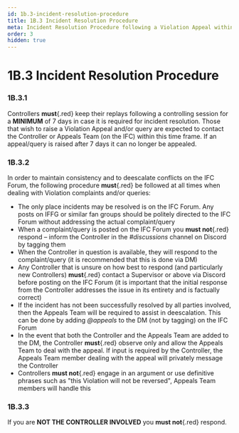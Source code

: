```yaml
---
id: 1b.3-incident-resolution-procedure
title: 1B.3 Incident Resolution Procedure
meta: Incident Resolution Procedure following a Violation Appeal within Infinite Flight.
order: 3
hidden: true
---
```


# 1B.3  Incident Resolution Procedure

 

### 1B.3.1    

Controllers **must**{.red} keep their replays following a controlling session for a **MINIMUM** of 7 days in case it is required for incident resolution. Those that wish to raise a Violation Appeal and/or query are expected to contact the Controller or Appeals Team (on the IFC) within this time frame. If an appeal/query is raised after 7 days it can no longer be appealed.



### 1B.3.2    

In order to maintain consistency and to deescalate conflicts on the IFC Forum, the following procedure **must**{.red} be followed at all times when dealing with Violation complaints and/or queries:

 

 -    The only place incidents may be resolved is on the IFC Forum. Any posts on IFFG or similar fan groups should be politely directed to the IFC Forum without addressing the actual complaint/query
 -    When a complaint/query is posted on the IFC Forum you **must not**{.red} respond – inform the Controller in the *#discussions* channel on Discord by tagging them
 -    When the Controller in question is available, they will respond to the complaint/query (it is recommended that this is done via DM)
 -    Any Controller that is unsure on how best to respond (and particularly new Controllers) **must**{.red} contact a Supervisor or above via Discord before posting on the IFC Forum (it is important that the initial response from the Controller addresses the issue in its entirety and is factually correct)
 -    If the incident has not been successfully resolved by all parties involved, then the Appeals Team will be required to assist in deescalation. This can be done by adding *@appeals* to the DM (not by tagging) on the IFC Forum
 -    In the event that both the Controller and the Appeals Team are added to the DM, the Controller **must**{.red} observe only and allow the Appeals Team to deal with the appeal. If input is required by the Controller, the Appeals Team member dealing with the appeal will privately message the Controller
 -    Controllers **must not**{.red} engage in an argument or use definitive phrases such as "this Violation will not be reversed", Appeals Team members will handle this



### 1B.3.3    

If you are **NOT THE CONTROLLER INVOLVED** you **must not**{.red} respond.

 